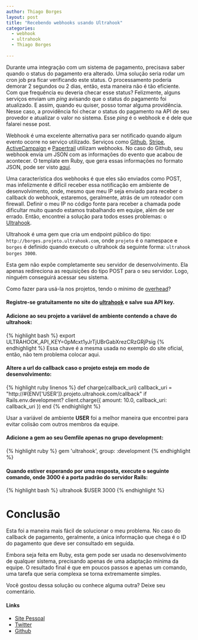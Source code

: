 ```yaml
---
author: Thiago Borges
layout: post
title: "Recebendo webhooks usando Ultrahook"
categories:
  - webhook
  - ultrahook
  - Thiago Borges
  
---
```


Durante uma integração com um sistema de pagamento, precisava saber quando o status do pagamento era alterado. Uma solução seria rodar um cron job pra ficar verificando este status. O processamento poderia demorar 2 segundos ou 2 dias, então, esta maneira não é tão eficiente. Com que frequência eu deveria checar esse status? Felizmente, alguns serviços enviam um _ping_ avisando que o status do pagamento foi atualizado. E assim, quando eu quiser, posso tomar alguma providência. Nesse caso, a providência foi checar o status do pagamento na API de seu provedor e atualizar o valor no sistema. Esse _ping_ é o webhook e é dele que falarei nesse post.

<!--more-->

Webhook é uma excelente alternativa para ser notificado quando algum evento ocorre no serviço utilizado. Serviços como [Github][github], [Stripe][stripe], [ActiveCampaign][activecampaign] e [Papertrail][papertrail] utilizam webhooks. No caso do Github, seu webhook envia um JSON com as informações do evento que acabou de acontecer. O template em Ruby, que gera essas informações no formato JSON, pode ser visto [aqui][gh-template].

Uma característica dos webhooks é que eles são enviados como POST, mas infelizmente é difícil receber essa notificação em ambiente de desenvolvimento, onde, mesmo que meu IP seja enviado para receber o callback do webhook, estaremos, geralmente, atrás de um roteador com firewall. Definir o meu IP no código fonte para receber a chamada pode dificultar muito quando estamos trabalhando em equipe, além de ser errado. Então, encontrei a solução para todos esses problemas: o [Ultrahook][ultrahook].

Ultrahook é uma gem que cria um endpoint público do tipo: `http://borges.projeto.ultrahook.com`, onde `projeto` é o namespace e `borges` é definido quando executo o ultrahook da seguinte forma: `ultrahook borges 3000`.

Esta gem não expõe completamente seu servidor de desenvolvimento. Ela apenas redireciona as requisições do tipo POST para o seu servidor. Logo, ninguém conseguirá acessar seu sistema.

Como fazer para usá-la nos projetos, tendo o mínimo de [overhead][]?

#### Registre-se gratuitamente no site do [ultrahook][] e salve sua API key.


#### Adicione ao seu projeto a variável de ambiente contendo a chave do ultrahook:
  {% highlight bash %}
  export ULTRAHOOK_API_KEY=0pMcxt1yJrTjUBrGabXrezCRzGRjPsig
{% endhighlight %}
  Essa chave é a mesma usada no exemplo do site oficial, então, não tem problema colocar aqui.

#### Altere a url do callback caso o projeto esteja em modo de desenvolvimento:
  {% highlight ruby linenos %}
def charge(callback_uri)
  callback_uri = "http://#{ENV['USER']}.projeto.ultrahook.com/callback" if Rails.env.development?
  client.charge({
    amount: 10.0,
    callback_uri: callback_uri
  })
end
{% endhighlight %}

Usar a variável de ambiente **USER** foi a melhor maneira que encontrei para evitar colisão com outros membros da equipe.

#### Adicione a gem ao seu Gemfile apenas no grupo development:
  
  {% highlight ruby %}
  gem 'ultrahook', group: :development
{% endhighlight %}

#### Quando estiver esperando por uma resposta, execute o seguinte comando, onde 3000 é a porta padrão do servidor Rails:
  
  {% highlight bash %}
  ultrahook $USER 3000
{% endhighlight %}

# Conclusão

Esta foi a maneira mais fácil de solucionar o meu problema. No caso do callback de pagamento, geralmente, a única informação que chega é o ID do pagamento que deve ser consultado em seguida.

Embora seja feita em Ruby, esta gem pode ser usada no desenvolvimento de qualquer sistema, precisando apenas de uma adaptação mínima da equipe. O resultado final é que em poucos passos e apenas um comando, uma tarefa que seria complexa se torna extremamente simples.

Você gostou dessa solução ou conhece alguma outra? Deixe seu comentário.

#### Links

- [Site Pessoal](http://www.thiagoborg.es)
- [Twitter](http://twitter.com/tgabrielborges)
- [Github](https://github.com/thiagogabriel)

[ultrahook]: http://www.ultrahook.com/
[github]: https://github.com
[stripe]: https://stripe.com
[activecampaign]: http://www.activecampaign.com
[papertrail]: https://papertrailapp.tenderapp.com
[overhead]: http://pt.wikipedia.org/wiki/Overhead_(computa%C3%A7%C3%A3o)
[dotenv-rails]: https://rubygems.org/gems/dotenv-rails
[gh-template]: https://gist.github.com/tekkub/2732968
